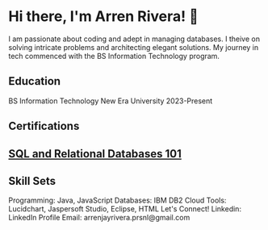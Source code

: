 <h1>Hi there, I'm Arren Rivera! 👋</h1>
I am passionate about coding and adept in managing databases. I theive on solving intricate problems and architecting elegant solutions. My journey in tech commenced with the BS Information Technology program.
<h2>Education</h2>
<p>BS Information Technology
New Era University
2023-Present </p>
<h2>Certifications<h2>
<p><a href="https://courses.cognitiveclass.ai/certificates/9d7eda50302142768e4f0d41469d070d">SQL and Relational Databases 101</a></p>
<h2>Skill Sets</h2>
Programming: Java, JavaScript
Databases: IBM DB2 Cloud
Tools: Lucidchart, Jaspersoft Studio, Eclipse, HTML
Let's Connect!
Linkedin: LinkedIn Profile
Email: arrenjayrivera.prsnl@gmail.com     
